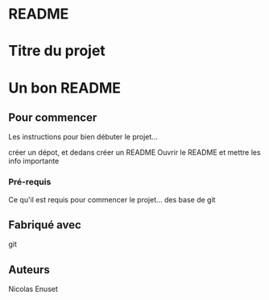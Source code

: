 # README

# Titre du projet
# Un bon README

## Pour commencer

 Les instructions pour bien débuter le projet...
 
 créer un dépot, et dedans créer un README
 Ouvrir le README et mettre les info importante

### Pré-requis

 Ce qu'il est requis pour commencer le projet...
 des base de git
 
## Fabriqué avec
 git
 
## Auteurs
 Nicolas Enuset
